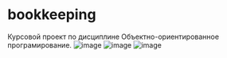 # bookkeeping
Курсовой проект по дисциплине Объектно-ориентированное програмирование.
![image](https://user-images.githubusercontent.com/73750398/166263851-80639ec0-346a-46cd-b309-e7d7466389fa.png)
![image](https://user-images.githubusercontent.com/73750398/166263966-7fee9d89-ff0d-41f3-88e6-d267bc9485b4.png)
![image](https://user-images.githubusercontent.com/73750398/166264015-b3ee7e67-fe75-4b0d-bfc1-cae9a05af0cb.png)
